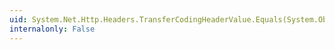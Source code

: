 ```yaml
---
uid: System.Net.Http.Headers.TransferCodingHeaderValue.Equals(System.Object)
internalonly: False
---
```

